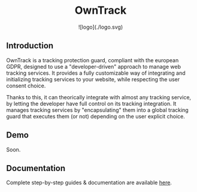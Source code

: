 # <div align="center">OwnTrack</div>

<div align="center">![logo](./logo.svg)</div>

## Introduction

OwnTrack is a tracking protection guard, compliant with the european GDPR, designed to use a "developer-driven" approach to manage web tracking services. It provides a fully customizable way of integrating and initializing tracking services to your website, while respecting the user consent choice.

Thanks to this, it can theorically integrate with almost any tracking service, by letting the developer have full control on its tracking integration. It manages tracking services by "encapsulating" them into a global tracking guard that executes them (or not) depending on the user explicit choice.

## Demo

Soon.

## Documentation

Complete step-by-step guides & documentation are available [here](https://docs.mekkanix.net/owntrack/#/).
